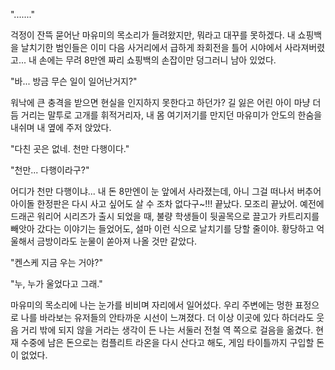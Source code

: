 "......." 

걱정이 잔뜩 묻어난 마유미의 목소리가 들려왔지만, 뭐라고 대꾸를 못하겠다. 
내 쇼핑백을 날치기한 범인들은 이미 다음 사거리에서 급하게 좌회전을 틀어 시야에서 사라져버렸고... 
내 손에는 무려 8만엔 짜리 쇼핑백의 손잡이만 덩그러니 남아 있었다. 

"바... 방금 무슨 일이 일어난거지?" 

워낙에 큰 충격을 받으면 현실을 인지하지 못한다고 하던가? 
길 잃은 어린 아이 마냥 더듬 거리는 말투로 고개를 휘적거리자, 내 몸 여기저기를 만지던 마유미가 안도의 한숨을 내쉬며 내 옆에 주저 앉았다. 

"다친 곳은 없네. 천만 다행이다." 

"천만... 다행이라구?" 

어디가 천만 다행이냐... 내 돈 8만엔이 눈 앞에서 사라졌는데, 아니 그걸 떠나서 버추어 아이돌 한정판은 다시 사고 싶어도 살 수 조차 없다구~!!! 
끝났다. 모조리 끝났어. 
예전에 드래곤 워리어 시리즈가 출시 되었을 때, 불량 학생들이 뒷골목으로 끌고가 카트리지를 빼앗아 갔다는 이야기는 들었어도, 설마 이런 식으로 날치기를 당할 줄이야. 
황당하고 억울해서 금방이라도 눈물이 쏟아져 나올 것만 같았다. 

"켄스케 지금 우는 거야?" 

"누, 누가 울었다고 그래." 

마유미의 목소리에 나는 눈가를 비비며 자리에서 일어섰다. 우리 주변에는 멍한 표정으로 나를 바라보는 유저들의 안타까운 시선이 느껴졌다. 
더 이상 이곳에 있다 하더라도 웃음 거리 밖에 되지 않을 거라는 생각이 든 나는 서둘러 전철 역 쪽으로 걸음을 옮겼다. 
현재 수중에 남은 돈으로는 컴플리트 라온을 다시 산다고 해도, 게임 타이틀까지 구입할 돈이 없었다. 